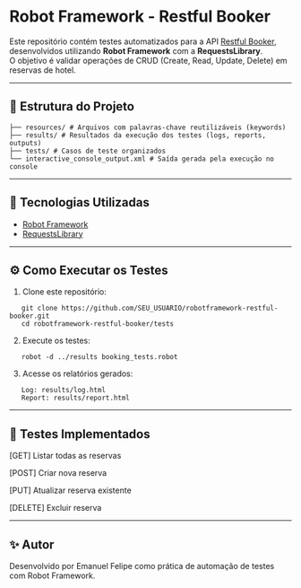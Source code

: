 # Robot Framework - Restful Booker

Este repositório contém testes automatizados para a API [Restful Booker](https://restful-booker.herokuapp.com), desenvolvidos utilizando **Robot Framework** com a **RequestsLibrary**.  
O objetivo é validar operações de CRUD (Create, Read, Update, Delete) em reservas de hotel.

---

## 📂 Estrutura do Projeto

```
├── resources/ # Arquivos com palavras-chave reutilizáveis (keywords)
├── results/ # Resultados da execução dos testes (logs, reports, outputs)
├── tests/ # Casos de teste organizados
└── interactive_console_output.xml # Saída gerada pela execução no console
```
---

## 🚀 Tecnologias Utilizadas

- [Robot Framework](https://robotframework.org/)
- [RequestsLibrary](https://marketsquare.github.io/robotframework-requests/)

---

## ⚙️ Como Executar os Testes

1. Clone este repositório:
```
   git clone https://github.com/SEU_USUARIO/robotframework-restful-booker.git
   cd robotframework-restful-booker/tests
```
2. Execute os testes:

```
   robot -d ../results booking_tests.robot
```
3. Acesse os relatórios gerados:
```
   Log: results/log.html
   Report: results/report.html
```
---

## 🧪 Testes Implementados

[GET] Listar todas as reservas

[POST] Criar nova reserva

[PUT] Atualizar reserva existente

[DELETE] Excluir reserva

---

## ✨ Autor

Desenvolvido por Emanuel Felipe como prática de automação de testes com Robot Framework.
